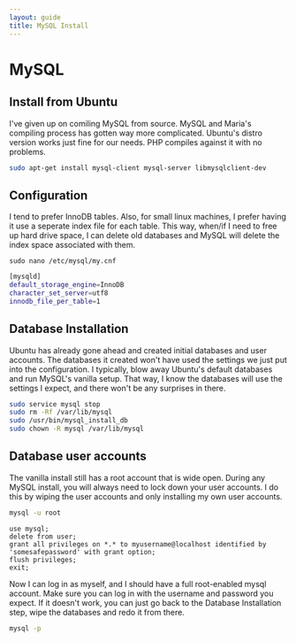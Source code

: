 ```yaml
---
layout: guide
title: MySQL Install
---
```

# MySQL
## Install from Ubuntu
I've given up on comiling MySQL from source. MySQL and Maria's compiling process has gotten way more complicated. Ubuntu's distro version works just fine for our needs. PHP compiles against it with no problems.

```bash
sudo apt-get install mysql-client mysql-server libmysqlclient-dev
```

## Configuration
I tend to prefer InnoDB tables.  Also, for small linux machines, I prefer having it use a seperate index file for each table.  This way, when/if I need to free up hard drive space, I can delete old databases and MySQL will delete the index space associated with them.

`sudo nano /etc/mysql/my.cnf`

```bash
[mysqld]
default_storage_engine=InnoDB
character_set_server=utf8
innodb_file_per_table=1
```

## Database Installation
Ubuntu has already gone ahead and created initial databases and user accounts.  The databases it created won't have used the settings we just put into the configuration.  I typically, blow away Ubuntu's default databases and run MySQL's vanilla setup.  That way, I know the databases will use the settings I expect, and there won't be any surprises in there.

```bash
sudo service mysql stop
sudo rm -Rf /var/lib/mysql
sudo /usr/bin/mysql_install_db
sudo chown -R mysql /var/lib/mysql
```
## Database user accounts
The vanilla install still has a root account that is wide open.  During any MySQL install, you will always need to lock down your user accounts.  I do this by wiping the user accounts and only installing my own user accounts.

```bash
mysql -u root
```

```mysql
use mysql;
delete from user;
grant all privileges on *.* to myusername@localhost identified by 'somesafepassword' with grant option;
flush privileges;
exit;
```
Now I can log in as myself, and I should have a full root-enabled mysql account.  Make sure you can log in with the username and password you expect.  If it doesn't work, you can just go back to the Database Installation step, wipe the databases and redo it from there.

```bash
mysql -p
```
